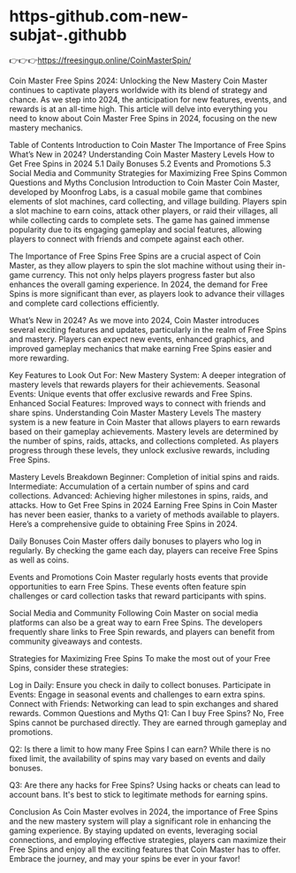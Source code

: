 # https-github.com-new-subjat-.githubb


👉👉👉https://freesingup.online/CoinMasterSpin/


Coin Master Free Spins 2024: Unlocking the New Mastery
Coin Master continues to captivate players worldwide with its blend of strategy and chance. As we step into 2024, the anticipation for new features, events, and rewards is at an all-time high. This article will delve into everything you need to know about Coin Master Free Spins in 2024, focusing on the new mastery mechanics.

Table of Contents
Introduction to Coin Master
The Importance of Free Spins
What’s New in 2024?
Understanding Coin Master Mastery Levels
How to Get Free Spins in 2024
5.1 Daily Bonuses
5.2 Events and Promotions
5.3 Social Media and Community
Strategies for Maximizing Free Spins
Common Questions and Myths
Conclusion
Introduction to Coin Master
Coin Master, developed by Moonfrog Labs, is a casual mobile game that combines elements of slot machines, card collecting, and village building. Players spin a slot machine to earn coins, attack other players, or raid their villages, all while collecting cards to complete sets. The game has gained immense popularity due to its engaging gameplay and social features, allowing players to connect with friends and compete against each other.

The Importance of Free Spins
Free Spins are a crucial aspect of Coin Master, as they allow players to spin the slot machine without using their in-game currency. This not only helps players progress faster but also enhances the overall gaming experience. In 2024, the demand for Free Spins is more significant than ever, as players look to advance their villages and complete card collections efficiently.

What’s New in 2024?
As we move into 2024, Coin Master introduces several exciting features and updates, particularly in the realm of Free Spins and mastery. Players can expect new events, enhanced graphics, and improved gameplay mechanics that make earning Free Spins easier and more rewarding.

Key Features to Look Out For:
New Mastery System: A deeper integration of mastery levels that rewards players for their achievements.
Seasonal Events: Unique events that offer exclusive rewards and Free Spins.
Enhanced Social Features: Improved ways to connect with friends and share spins.
Understanding Coin Master Mastery Levels
The mastery system is a new feature in Coin Master that allows players to earn rewards based on their gameplay achievements. Mastery levels are determined by the number of spins, raids, attacks, and collections completed. As players progress through these levels, they unlock exclusive rewards, including Free Spins.

Mastery Levels Breakdown
Beginner: Completion of initial spins and raids.
Intermediate: Accumulation of a certain number of spins and card collections.
Advanced: Achieving higher milestones in spins, raids, and attacks.
How to Get Free Spins in 2024
Earning Free Spins in Coin Master has never been easier, thanks to a variety of methods available to players. Here’s a comprehensive guide to obtaining Free Spins in 2024.

Daily Bonuses
Coin Master offers daily bonuses to players who log in regularly. By checking the game each day, players can receive Free Spins as well as coins.

Events and Promotions
Coin Master regularly hosts events that provide opportunities to earn Free Spins. These events often feature spin challenges or card collection tasks that reward participants with spins.

Social Media and Community
Following Coin Master on social media platforms can also be a great way to earn Free Spins. The developers frequently share links to Free Spin rewards, and players can benefit from community giveaways and contests.

Strategies for Maximizing Free Spins
To make the most out of your Free Spins, consider these strategies:

Log in Daily: Ensure you check in daily to collect bonuses.
Participate in Events: Engage in seasonal events and challenges to earn extra spins.
Connect with Friends: Networking can lead to spin exchanges and shared rewards.
Common Questions and Myths
Q1: Can I buy Free Spins?
No, Free Spins cannot be purchased directly. They are earned through gameplay and promotions.

Q2: Is there a limit to how many Free Spins I can earn?
While there is no fixed limit, the availability of spins may vary based on events and daily bonuses.

Q3: Are there any hacks for Free Spins?
Using hacks or cheats can lead to account bans. It's best to stick to legitimate methods for earning spins.

Conclusion
As Coin Master evolves in 2024, the importance of Free Spins and the new mastery system will play a significant role in enhancing the gaming experience. By staying updated on events, leveraging social connections, and employing effective strategies, players can maximize their Free Spins and enjoy all the exciting features that Coin Master has to offer. Embrace the journey, and may your spins be ever in your favor!
